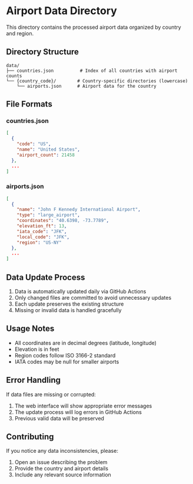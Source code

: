 # Airport Data Directory

This directory contains the processed airport data organized by country and region.

## Directory Structure

```
data/
├── countries.json          # Index of all countries with airport counts
└── {country_code}/        # Country-specific directories (lowercase)
    └── airports.json      # Airport data for the country
```

## File Formats

### countries.json
```json
[
  {
    "code": "US",
    "name": "United States",
    "airport_count": 21458
  },
  ...
]
```

### airports.json
```json
[
  {
    "name": "John F Kennedy International Airport",
    "type": "large_airport",
    "coordinates": "40.6398, -73.7789",
    "elevation_ft": 13,
    "iata_code": "JFK",
    "local_code": "JFK",
    "region": "US-NY"
  },
  ...
]
```

## Data Update Process

1. Data is automatically updated daily via GitHub Actions
2. Only changed files are committed to avoid unnecessary updates
3. Each update preserves the existing structure
4. Missing or invalid data is handled gracefully

## Usage Notes

- All coordinates are in decimal degrees (latitude, longitude)
- Elevation is in feet
- Region codes follow ISO 3166-2 standard
- IATA codes may be null for smaller airports

## Error Handling

If data files are missing or corrupted:
1. The web interface will show appropriate error messages
2. The update process will log errors in GitHub Actions
3. Previous valid data will be preserved

## Contributing

If you notice any data inconsistencies, please:
1. Open an issue describing the problem
2. Provide the country and airport details
3. Include any relevant source information